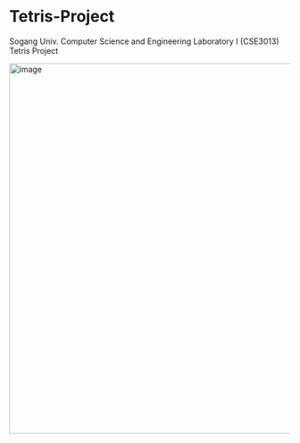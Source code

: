 # Tetris-Project
Sogang Univ. Computer Science and Engineering Laboratory I (CSE3013) Tetris Project

<img width="662" alt="image" src="https://user-images.githubusercontent.com/72432673/212217063-ed57b5db-5e25-4830-bf4e-7b657a9488a4.png">
